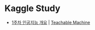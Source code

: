 # Kaggle Study
* [1주차 인공지능 개요](https://github.com/Sejong-Kaggle-Study-3rd/Shin-minkyung/blob/main/week1.md) | [Teachable Machine]()
